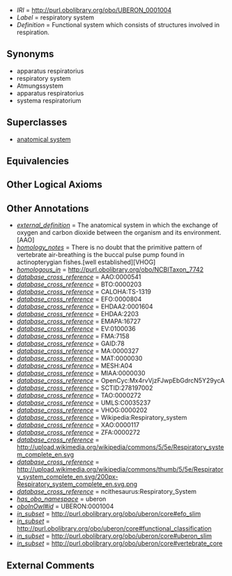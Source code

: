  * *IRI* = http://purl.obolibrary.org/obo/UBERON_0001004
 * *Label* = respiratory system
 * *Definition* = Functional system which consists of structures involved in respiration.

## Synonyms

 * apparatus respiratorius
 * respiratory system
 * Atmungssystem
 * apparatus respiratorius 
 * systema respiratorium

## Superclasses

 * [anatomical system](../../UBERON/67/UBERON_0000467.md)

## Equivalencies


## Other Logical Axioms


## Other Annotations

 * *[external_definition](../../UBPROP/01/UBPROP_0000001.md)* = The anatomical system in which the exchange of oxygen and carbon dioxide between the organism and its environment.[AAO]
 * *[homology_notes](../../UBPROP/03/UBPROP_0000003.md)* = There is no doubt that the primitive pattern of vertebrate air-breathing is the buccal pulse pump found in actinopterygian fishes.[well established][VHOG]
 * *[homologous_in](../../core#homologous/in/core#homologous_in.md)* = http://purl.obolibrary.org/obo/NCBITaxon_7742
 * *[database_cross_reference](../../ef/oboInOwl#hasDbXref.md)* = AAO:0000541
 * *[database_cross_reference](../../ef/oboInOwl#hasDbXref.md)* = BTO:0000203
 * *[database_cross_reference](../../ef/oboInOwl#hasDbXref.md)* = CALOHA:TS-1319
 * *[database_cross_reference](../../ef/oboInOwl#hasDbXref.md)* = EFO:0000804
 * *[database_cross_reference](../../ef/oboInOwl#hasDbXref.md)* = EHDAA2:0001604
 * *[database_cross_reference](../../ef/oboInOwl#hasDbXref.md)* = EHDAA:2203
 * *[database_cross_reference](../../ef/oboInOwl#hasDbXref.md)* = EMAPA:16727
 * *[database_cross_reference](../../ef/oboInOwl#hasDbXref.md)* = EV:0100036
 * *[database_cross_reference](../../ef/oboInOwl#hasDbXref.md)* = FMA:7158
 * *[database_cross_reference](../../ef/oboInOwl#hasDbXref.md)* = GAID:78
 * *[database_cross_reference](../../ef/oboInOwl#hasDbXref.md)* = MA:0000327
 * *[database_cross_reference](../../ef/oboInOwl#hasDbXref.md)* = MAT:0000030
 * *[database_cross_reference](../../ef/oboInOwl#hasDbXref.md)* = MESH:A04
 * *[database_cross_reference](../../ef/oboInOwl#hasDbXref.md)* = MIAA:0000030
 * *[database_cross_reference](../../ef/oboInOwl#hasDbXref.md)* = OpenCyc:Mx4rvVjzFJwpEbGdrcN5Y29ycA
 * *[database_cross_reference](../../ef/oboInOwl#hasDbXref.md)* = SCTID:278197002
 * *[database_cross_reference](../../ef/oboInOwl#hasDbXref.md)* = TAO:0000272
 * *[database_cross_reference](../../ef/oboInOwl#hasDbXref.md)* = UMLS:C0035237
 * *[database_cross_reference](../../ef/oboInOwl#hasDbXref.md)* = VHOG:0000202
 * *[database_cross_reference](../../ef/oboInOwl#hasDbXref.md)* = Wikipedia:Respiratory_system
 * *[database_cross_reference](../../ef/oboInOwl#hasDbXref.md)* = XAO:0000117
 * *[database_cross_reference](../../ef/oboInOwl#hasDbXref.md)* = ZFA:0000272
 * *[database_cross_reference](../../ef/oboInOwl#hasDbXref.md)* = http://upload.wikimedia.org/wikipedia/commons/5/5e/Respiratory_system_complete_en.svg
 * *[database_cross_reference](../../ef/oboInOwl#hasDbXref.md)* = http://upload.wikimedia.org/wikipedia/commons/thumb/5/5e/Respiratory_system_complete_en.svg/200px-Respiratory_system_complete_en.svg.png
 * *[database_cross_reference](../../ef/oboInOwl#hasDbXref.md)* = ncithesaurus:Respiratory_System
 * *[has_obo_namespace](../../ce/oboInOwl#hasOBONamespace.md)* = uberon
 * *[oboInOwl#id](../../id/oboInOwl#id.md)* = UBERON:0001004
 * *[in_subset](../../et/oboInOwl#inSubset.md)* = http://purl.obolibrary.org/obo/uberon/core#efo_slim
 * *[in_subset](../../et/oboInOwl#inSubset.md)* = http://purl.obolibrary.org/obo/uberon/core#functional_classification
 * *[in_subset](../../et/oboInOwl#inSubset.md)* = http://purl.obolibrary.org/obo/uberon/core#uberon_slim
 * *[in_subset](../../et/oboInOwl#inSubset.md)* = http://purl.obolibrary.org/obo/uberon/core#vertebrate_core

## External Comments

